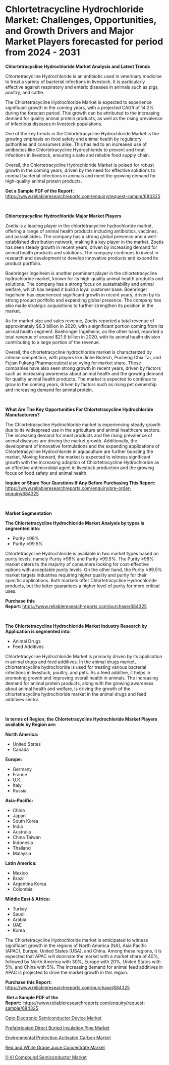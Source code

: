 <p><h1>Chlortetracycline Hydrochloride Market: Challenges, Opportunities, and Growth Drivers and Major Market Players forecasted for period from 2024 - 2031</h1></p><p><strong>Chlortetracycline Hydrochloride Market Analysis and Latest Trends</strong></p>
<p><p>Chlortetracycline Hydrochloride is an antibiotic used in veterinary medicine to treat a variety of bacterial infections in livestock. It is particularly effective against respiratory and enteric diseases in animals such as pigs, poultry, and cattle.</p><p>The Chlortetracycline Hydrochloride Market is expected to experience significant growth in the coming years, with a projected CAGR of 14.2% during the forecast period. This growth can be attributed to the increasing demand for quality animal protein products, as well as the rising prevalence of infectious diseases in livestock populations.</p><p>One of the key trends in the Chlortetracycline Hydrochloride Market is the growing emphasis on food safety and animal health by regulatory authorities and consumers alike. This has led to an increased use of antibiotics like Chlortetracycline Hydrochloride to prevent and treat infections in livestock, ensuring a safe and reliable food supply chain.</p><p>Overall, the Chlortetracycline Hydrochloride Market is poised for robust growth in the coming years, driven by the need for effective solutions to combat bacterial infections in animals and meet the growing demand for high-quality animal protein products.</p></p>
<p><strong>Get a Sample PDF of the Report:&nbsp;</strong> <a href="https://www.reliableresearchreports.com/enquiry/request-sample/684325">https://www.reliableresearchreports.com/enquiry/request-sample/684325</a></p>
<p>&nbsp;</p>
<p><strong>Chlortetracycline Hydrochloride Major Market Players</strong></p>
<p><p>Zoetis is a leading player in the chlortetracycline hydrochloride market, offering a range of animal health products including antibiotics, vaccines, and parasiticides. The company has a strong global presence and a well-established distribution network, making it a key player in the market. Zoetis has seen steady growth in recent years, driven by increasing demand for animal health products and solutions. The company continues to invest in research and development to develop innovative products and expand its product portfolio.</p><p>Boehringer Ingelheim is another prominent player in the chlortetracycline hydrochloride market, known for its high-quality animal health products and solutions. The company has a strong focus on sustainability and animal welfare, which has helped it build a loyal customer base. Boehringer Ingelheim has experienced significant growth in recent years, driven by its strong product portfolio and expanding global presence. The company has also made strategic acquisitions to further strengthen its position in the market.</p><p>As for market size and sales revenue, Zoetis reported a total revenue of approximately $6.3 billion in 2020, with a significant portion coming from its animal health segment. Boehringer Ingelheim, on the other hand, reported a total revenue of around $21.9 billion in 2020, with its animal health division contributing to a large portion of the revenue.</p><p>Overall, the chlortetracycline hydrochloride market is characterized by intense competition, with players like Jinhe Biotech, Pucheng Chia Tai, and Fujian Fukang Pharmaceutical also vying for market share. These companies have also seen strong growth in recent years, driven by factors such as increasing awareness about animal health and the growing demand for quality animal health products. The market is expected to continue to grow in the coming years, driven by factors such as rising pet ownership and increasing demand for animal protein.</p></p>
<p>&nbsp;</p>
<p><strong>What Are The Key Opportunities For Chlortetracycline Hydrochloride Manufacturers?</strong></p>
<p><p>The Chlortetracycline Hydrochloride market is experiencing steady growth due to its widespread use in the agriculture and animal healthcare sectors. The increasing demand for meat products and the rising prevalence of animal diseases are driving the market growth. Additionally, the development of innovative formulations and the expanding applications of Chlortetracycline Hydrochloride in aquaculture are further boosting the market. Moving forward, the market is expected to witness significant growth with the increasing adoption of Chlortetracycline Hydrochloride as an effective antimicrobial agent in livestock production and the growing focus on food safety and animal health.</p></p>
<p><strong>Inquire or Share Your Questions If Any Before Purchasing This Report:</strong> <a href="https://www.reliableresearchreports.com/enquiry/pre-order-enquiry/684325">https://www.reliableresearchreports.com/enquiry/pre-order-enquiry/684325</a></p>
<p>&nbsp;</p>
<p><strong>Market Segmentation</strong></p>
<p><strong>The Chlortetracycline Hydrochloride Market Analysis by types is segmented into:</strong></p>
<p><ul><li>Purity ≥98%</li><li>Purity ≥99.5%</li></ul></p>
<p><p>Chlortetracycline Hydrochloride is available in two market types based on purity levels, namely Purity ≥98% and Purity ≥99.5%. The Purity ≥98% market caters to the majority of consumers looking for cost-effective options with acceptable purity levels. On the other hand, the Purity ≥99.5% market targets industries requiring higher quality and purity for their specific applications. Both markets offer Chlortetracycline Hydrochloride products, but the latter guarantees a higher level of purity for more critical uses.</p></p>
<p><strong>Purchase this Report:&nbsp;</strong><a href="https://www.reliableresearchreports.com/purchase/684325">https://www.reliableresearchreports.com/purchase/684325</a></p>
<p>&nbsp;</p>
<p><strong>The Chlortetracycline Hydrochloride Market Industry Research by Application is segmented into:</strong></p>
<p><ul><li>Animal Drugs</li><li>Feed Additives</li></ul></p>
<p><p>Chlortetracycline Hydrochloride Market is primarily driven by its application in animal drugs and feed additives. In the animal drugs market, chlortetracycline hydrochloride is used for treating various bacterial infections in livestock, poultry, and pets. As a feed additive, it helps in promoting growth and improving overall health in animals. The increasing demand for animal protein products, along with the growing awareness about animal health and welfare, is driving the growth of the chlortetracycline hydrochloride market in the animal drugs and feed additives sector.</p></p>
<p>&nbsp;</p>
<p><strong>In terms of Region, the Chlortetracycline Hydrochloride Market Players available by Region are:</strong></p>
<p>
    <p> <strong> North America: </strong>
        <ul>
            <li>United States</li>
            <li>Canada</li>
        </ul>
        </p> 
    <p> <strong> Europe: </strong>
        <ul>
            <li>Germany</li>
            <li>France</li>
            <li>U.K.</li>
            <li>Italy</li>
            <li>Russia</li>
        </ul>
        </p> 
    <p> <strong> Asia-Pacific: </strong>
        <ul>
            <li>China</li>
            <li>Japan</li>
            <li>South Korea</li>
            <li>India</li>
            <li>Australia</li>
            <li>China Taiwan</li>
            <li>Indonesia</li>
            <li>Thailand</li>
            <li>Malaysia</li>
        </ul>
        </p> 
    <p> <strong> Latin America: </strong>
        <ul>
            <li>Mexico</li>
            <li>Brazil</li>
            <li>Argentina Korea</li>
            <li>Colombia</li>
        </ul>
        </p> 
    <p> <strong> Middle East & Africa: </strong>
        <ul>
            <li>Turkey</li>
            <li>Saudi</li>
            <li>Arabia</li>
            <li>UAE</li>
            <li>Korea</li>
        </ul>
    </p>
    </p>
<p><p>The Chlortetracycline Hydrochloride market is anticipated to witness significant growth in the regions of North America (NA), Asia Pacific (APAC), Europe, United States (USA), and China. Among these regions, it is expected that APAC will dominate the market with a market share of 40%, followed by North America with 30%, Europe with 20%, United States with 5%, and China with 5%. The increasing demand for animal feed additives in APAC is projected to drive the market growth in this region.</p></p>
<p><strong>Purchase this Report: </strong><a href="https://www.reliableresearchreports.com/purchase/684325">https://www.reliableresearchreports.com/purchase/684325</a></p>
<p>&nbsp;<strong>Get a Sample PDF of the Report:&nbsp;&nbsp;</strong><a href="https://www.reliableresearchreports.com/enquiry/request-sample/684325">https://www.reliableresearchreports.com/enquiry/request-sample/684325</a></p>
<p><strong></strong></p>
<p><p><a href="https://view.publitas.com/reportprime-1/opto-electronic-semiconductor-device-market-size-reflecting-a-forecast-till-2031-market-by-type-by-application-and-by-geography/">Opto Electronic Semiconductor Device Market</a></p><p><a href="https://acidic-farm-354.notion.site/Prefabricated-Direct-Buried-Insulation-Pipe-Market-Size-Focuses-on-Market-Dynamics-In-Depth-Analysi-bed47c8880154d9b84d9066a112c813b">Prefabricated Direct Buried Insulation Pipe Market</a></p><p><a href="https://glittery-fuchsia-86a.notion.site/Environmental-Protection-Activated-Carbon-Market-Offers-Provide-Insightful-Data-for-the-Time-Period--ef645c597a564e1c9076fc4e1aa28f64">Environmental Protection Activated Carbon Market</a></p><p><a href="https://acidic-farm-354.notion.site/Red-and-White-Grape-Juice-Concentrate-Market-Size-Share-Trends-Analysis-Report-By-Material-By-Ty-85b32225b9d94db59985bd40363fc37a">Red and White Grape Juice Concentrate Market</a></p><p><a href="https://view.publitas.com/reportprime-1/ii-vi-compound-semiconductor-market-research-report-reveals-the-latest-trends-and-opportunities-of-this-market-for-period-from-2024-2031/">II-VI Compound Semiconductor Market</a></p></p>
